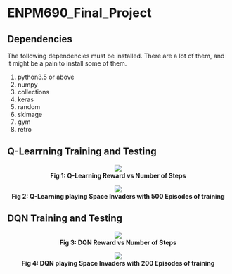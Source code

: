 # ENPM690_Final_Project

## Dependencies

The following dependencies must be installed. There are a lot of them, and it might be a pain to install some of them.

1. python3.5 or above 
2. numpy 
3. collections
4. keras
5. random
6. skimage
7. gym
8. retro

## Q-Learrning Training and Testing

<p align="center">
  <img src="https://github.com/johndinofrio/ENPM690_Final_Project/blob/master/Report/Training%20Reward%20vs%20Steps%20500.png">
  <br><b>Fig 1: Q-Learning Reward vs Number of Steps</b><br>
</p>

<p align="center">
  <img src="https://github.com/johndinofrio/ENPM690_Final_Project/blob/master/Report/500Q.gif">
  <br><b>Fig 2: Q-Learning playing Space Invaders with 500 Episodes of training</b><br>
</p>

## DQN Training and Testing

<p align="center">
  <img src="https://github.com/johndinofrio/ENPM690_Final_Project/blob/master/Report/DQN.png">
  <br><b>Fig 3: DQN Reward vs Number of Steps</b><br>
</p>

<p align="center">
  <img src="https://github.com/johndinofrio/ENPM690_Final_Project/blob/master/Report/ezgif.com-video-to-gif%20(1).gif">
  <br><b>Fig 4: DQN playing Space Invaders with 200 Episodes of training</b><br>
</p>







